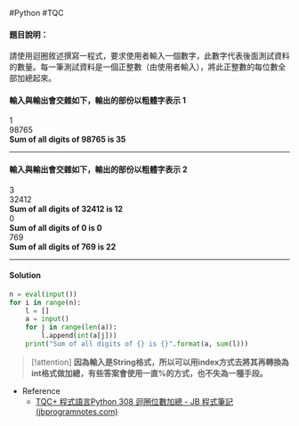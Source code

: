 #Python #TQC 
#### 題目說明：

請使用迴圈敘述撰寫一程式，要求使用者輸入一個數字，此數字代表後面測試資料的數量。每一筆測試資料是一個正整數（由使用者輸入），將此正整數的每位數全部加總起來。

#### 輸入與輸出會交雜如下，輸出的部份以粗體字表示 1
1  
98765  
**Sum of all digits of 98765 is 35**

---
#### 輸入與輸出會交雜如下，輸出的部份以粗體字表示 2
3  
32412  
**Sum of all digits of 32412 is 12**  
0  
**Sum of all digits of 0 is 0**  
769  
**Sum of all digits of 769 is 22**

---
#### Solution
```python linenums="1"
n = eval(input())
for i in range(n):
	l = []
	a = input()
	for j in range(len(a)):
		l.append(int(a[j]))
	print("Sum of all digits of {} is {}".format(a, sum(l)))
```

> [!attention]
> **因為輸入是String格式，所以可以用index方式去將其再轉換為int格式做加總，有些答案會使用一直%的方式，也不失為一種手段。**

- Reference
	- [TQC+ 程式語言Python 308 迴圈位數加總 - JB 程式筆記 (jbprogramnotes.com)](https://jbprogramnotes.com/2020/05/tqc-%e7%a8%8b%e5%bc%8f%e8%aa%9e%e8%a8%80python-308-%e8%bf%b4%e5%9c%88%e4%bd%8d%e6%95%b8%e5%8a%a0%e7%b8%bd/)